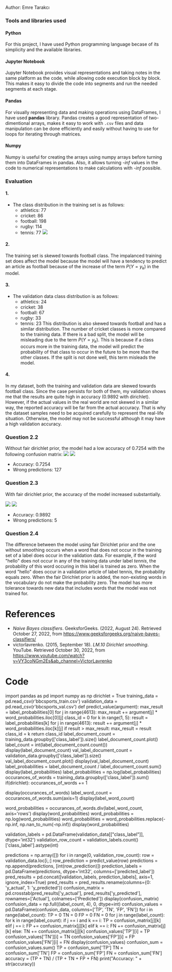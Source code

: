 Author: Emre Tarakcı

### Tools and libraries used
#### Python
For this project, I have used Python programming language becase of its simplicity and the available libraries.
#### Jupyter Notebook
Jupyter Notebook provides visual representations and taking notes in the same platform as the code, while allowing code execution block by block. This makes it easy to divide the code into segments and run the needed segments at each stage.
#### Pandas
For visually representing data and making operations using DataFrames, I have used **pandas** library. Pandas creates a good representation of two-dimentional arrays, makes it easy to work with `.csv` files and data manipulation can be done efficiently and easily without having to use for loops for iterating through matrices. 
#### Numpy
Numpy is useful for creating the arrays using numpy arrays before turning them into DataFrames in pandas. Also, it allows turning *-inf* values in the code to numerical representations to make calculations with *-inf* possible.

### Evaluation
#### 1.
- The class distribution in the training set is as follows:
	- athletics: 77
	- cricket: 86
	- football: 198
	- rugby: 114
	- tennis: 77
![](images/Graph.png)
#### 2.
The training set is skewed towards football class. The impalanced training set does affect the model because the model will have a tendency to predict an article as football because of the increase of the term $P(Y=y_k)$ in the model.
#### 3.
- The validation data class distribution is as follows:
	- athletics: 24
	- cricket: 38
	- football: 67
	- rugby: 33
	- tennis: 23 
This distribution is also skewed towards football and has a similar distribution. The number of cricket classes is more compared to the training data.
If there is a bad split, the model will be misleading due to the term $P(Y=y_k)$. This is because if a class occurs more in the training data, the model will predict the probability of that class to occur in the future to be more than the other classes. If the split is not done well, this term misleads the model.
#### 4.
In my dataset, both the training and validation data are skewed towards football class. Since the case persists for both of them, my validation shows me that the results are quite high in accuracy (0.9892 with dirichlet). However, if the actual values in the real world are not skewed in a similar way, the reported accuracy will be far from the actual accuracy. That is why the dataset samples need to be acquired carefully to represent the real-life situation. Otherwise, the model may not be successful although it may have a high validation accuracy.

### Question 2.2
Without fair dirichlet prior, the model had a low accuracy of 0.7254 with the following confusion matrix:
![](images/CF_1.png)
![](images/CF_2.png)
- Accuracy: 0.7254
- Wrong predictions: 127

### Question 2.3
With fair dirichlet prior, the accuracy of the model increased substantially.

![](images/CF_3.png)
![](images/CF_4.png)
- Accuracy: 0.9892
- Wrong predictions: 5

### Question 2.4
The difference between the model using fair Dirichlet prior and the one without smoothing occurs when a word that does not occur in the training set of a label does occur in the validation data. For example, if the word "hello" does not occur in any of the training data under label *tennis*, the probability of this word occuring in this label is trained as zero. When the word "hello" does occur in a validation article of label tennis, the probability equals zero. When the fair Dirichlet prior is added, the non-existing words in the vocabulary do not make the probability zero. The model has more tolerance towards new data that includes words that the model was not trained for.


# References
- _Naive Bayes classifiers_. GeeksforGeeks. (2022, August 24). Retrieved October 27, 2022, from https://www.geeksforgeeks.org/naive-bayes-classifiers/
- victorlavrenko. (2015, September 18). _LM.10 Dirichlet smoothing_. YouTube. Retrieved October 30, 2022, from https://www.youtube.com/watch?v=VY3coNGm2Es&ab_channel=VictorLavrenko


# Code

import pandas as pd
import numpy as np
dirichlet = True
training_data = pd.read_csv(r'bbcsports_train.csv')
validation_data = pd.read_csv(r'bbcsports_val.csv')
def predict_value(argument):
    max_result = label_probabilities[0]
    for j in range(4613):
        max_result += argument[j] * word_probabilities.iloc[0][j]
    class_id = 0
    for k in range(1, 5):
        result = label_probabilities[k]
        for j in range(4613):
            result += argument[j] * word_probabilities.iloc[k][j]
        if result > max_result:
            max_result = result
            class_id = k
    return class_id
label_document_count = training_data.groupby(['class_label']).size()
label_document_count.plot()
label_count = int(label_document_count.count())
display(label_document_count)
val_label_document_count = validation_data.groupby(['class_label']).size()
val_label_document_count.plot()
display(val_label_document_count)
label_probabilities = label_document_count / label_document_count.sum()
display(label_probabilities) 
label_probabilities = np.log(label_probabilities)
occurances_of_words = training_data.groupby(['class_label']).sum()
if(dirichlet):
    occurances_of_words += 1

display(occurances_of_words)
label_word_count = occurances_of_words.sum(axis=1)
display(label_word_count)

word_probabilities = occurances_of_words.div(label_word_count, axis='rows')
display(word_probabilities)
word_probabilities = np.log(word_probabilities)
word_probabilities = word_probabilities.replace(-np.inf, np.nan_to_num(-np.inf))
display(word_probabilities)

validation_labels = pd.DataFrame(validation_data[["class_label"]], dtype='int32')
validation_row_count = validation_labels.count()['class_label'].astype(int)

predictions = np.array([])
for i in range(0, validation_row_count):
    row = validation_data.loc[i,:]
    row_prediction = predict_value(row)
    predictions = np.append(predictions, [int(row_prediction)])
prediction_labels = pd.DataFrame(predictions, dtype='int32', columns=['predicted_label'])
pred_results = pd.concat([validation_labels, prediction_labels], axis=1, ignore_index=True)
pred_results = pred_results.rename(columns={0: 'y_actual', 1: 'y_predicted'})
confusion_matrix = pd.crosstab(pred_results['y_actual'], pred_results['y_predicted'], rownames=['Actual'], colnames=['Predicted'])
display(confusion_matrix)
confusion_data = np.full((label_count, 4), 0, dtype=int)
confusion_values = pd.DataFrame(confusion_data, columns=['TP', 'TN', 'FP', 'FN'])
for i in range(label_count):
    TP = 0
    TN = 0
    FP = 0
    FN = 0
    for j in range(label_count):
        for k in range(label_count):
            if j == i and k == i:
                TP = confusion_matrix[j][k]
            elif j == i:
                FP += confusion_matrix[j][k]
            elif k == i:
                FN += confusion_matrix[j][k]
            else:
                TN += confusion_matrix[j][k]
    confusion_values['TP'][i] = TP
    confusion_values['TN'][i] = TN
    confusion_values['FP'][i] = FP
    confusion_values['FN'][i] = FN
display(confusion_values)
confusion_sum = confusion_values.sum()
TP = confusion_sum['TP']
TN = confusion_sum['TN']
FP = confusion_sum['FP']
FN = confusion_sum['FN']
accuracy = (TP + TN) / (TP + TN + FP + FN)
print("Accuracy: " + str(accuracy))

